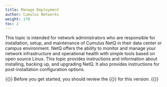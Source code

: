 ```yaml
---
title: Manage Deployment
author: Cumulus Networks
weight: 170
toc: 2
---
```

This topic is intended for network administrators who are responsible for installation, setup, and maintenance of Cumulus NetQ in their data center or campus environment. NetQ offers the ability to monitor and manage your network infrastructure and operational health with simple tools based on open source Linux. This topic provides instructions and information about installing, backing up, and upgrading NetQ. It also provides instructions for post-installation configuration options.

{{<notice tip>}}
Before you get started, you should review the {{<link title="Cumulus NetQ 3.1 Release Notes" text="release notes">}} for this version.
{{</notice>}}
